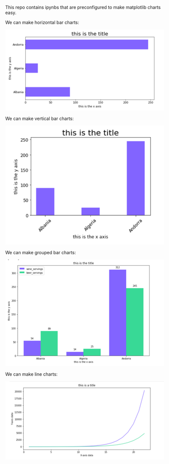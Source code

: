 This repo contains ipynbs that are preconfigured to make matplotlib charts easy.


We can make horizontal bar charts:

![Screenshot](https://github.com/jamiesonpa/chart_wizards/blob/master/horizontal.png?raw=true)

We can make vertical bar charts:

![Screenshot](https://github.com/jamiesonpa/chart_wizards/blob/master/vertical.png?raw=true)

We can make grouped bar charts:

![Screenshot](https://github.com/jamiesonpa/chart_wizards/blob/master/grouped.png?raw=true)


We can make line charts:

![Screenshot](https://github.com/jamiesonpa/chart_wizards/blob/master/line.png?raw=true)
